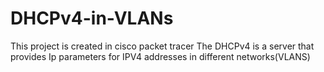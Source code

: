 # DHCPv4-in-VLANs
This project is created in cisco packet tracer 
The DHCPv4 is a server that provides Ip parameters for IPV4 addresses in different networks(VLANS)
